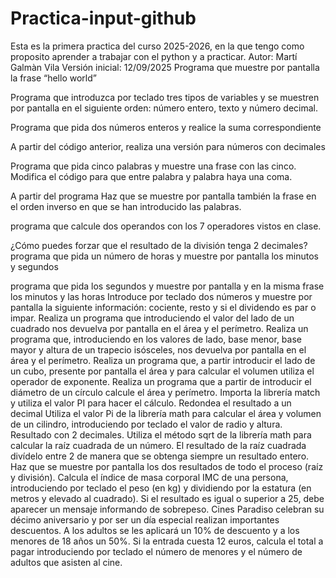 # Practica-input-github
Esta es la primera practica del curso 2025-2026, en la que tengo como proposito aprender a trabajar con el python y a practicar.
Autor: Martí Galmàn Vila
Versión inicial: 12/09/2025
Programa que muestre por pantalla la frase “hello world”

Programa que introduzca por teclado tres tipos de variables y se muestren por pantalla en el siguiente orden: número entero, texto y número decimal.

Programa que pida dos números enteros y realice la suma correspondiente

A partir del código anterior, realiza una versión para números con decimales

Programa que pida cinco palabras y muestre una frase con las cinco. Modifica el código para que entre palabra y palabra haya una coma.

A partir del programa Haz que se muestre por pantalla también la frase en el orden inverso en que se han introducido las palabras.

programa que calcule dos operandos con los 7 operadores vistos en clase. 

¿Cómo puedes forzar que el resultado de la división tenga 2 decimales?
programa que pida un número de horas y muestre por pantalla los minutos y segundos

programa que pida los segundos y muestre por pantalla y en la misma frase los minutos y las horas
Introduce por teclado dos números y muestre por pantalla la siguiente información: cociente, resto y si el dividendo es par o impar.
Realiza un programa que introduciendo el valor del lado de un cuadrado nos devuelva por pantalla en el área y el perímetro.
Realiza un programa que, introduciendo en los valores de lado, base menor, base mayor y altura de un trapecio isósceles, nos devuelva por pantalla en el área y el perímetro.
Realiza un programa que, a partir introducir el lado de un cubo, presente por pantalla el área y para calcular el volumen utiliza el operador de exponente.
Realiza un programa que a partir de introducir el diámetro de un círculo calcule el área y perímetro. Importa la librería match y utiliza el valor PI para hacer el cálculo. Redondea el resultado a un decimal
Utiliza el valor Pi de la librería math para calcular el área y volumen de un cilindro, introduciendo por teclado el valor de radio y altura. Resultado con 2 decimales.
Utiliza el método sqrt de la librería math para calcular la raíz cuadrada de un número. El resultado de la raíz cuadrada divídelo entre 2 de manera que se obtenga siempre un resultado entero. Haz que se muestre por pantalla los dos resultados de todo el proceso (raíz y división).
Calcula el índice de masa corporal IMC de una persona, introduciendo por teclado el peso (en kg) y dividiendo por la estatura (en metros y elevado al cuadrado). Si el resultado es igual o superior a 25, debe aparecer un mensaje informando de sobrepeso.
Cines Paradiso celebran su décimo aniversario y por ser un día especial realizan importantes descuentos. A los adultos se les aplicará un 10% de descuento y a los menores de 18 años un 50%. Si la entrada cuesta 12 euros, calcula el total a pagar introduciendo por teclado el número de menores y el número de adultos que asisten al cine.
